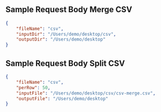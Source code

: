 ## Sample Request Body Merge CSV

```json
{
    "fileName": "csv",
    "inputDir": "/Users/demo/desktop/csv",
    "outputDir": "/Users/demo/desktop"
}
```

## Sample Request Body Split CSV

```json
{
    "fileName": "csv",
    "perRow": 50,
    "inputFile": "/Users/demo/desktop/csv/csv-merge.csv",
    "outputFile": "/Users/demo/desktop"
}
```